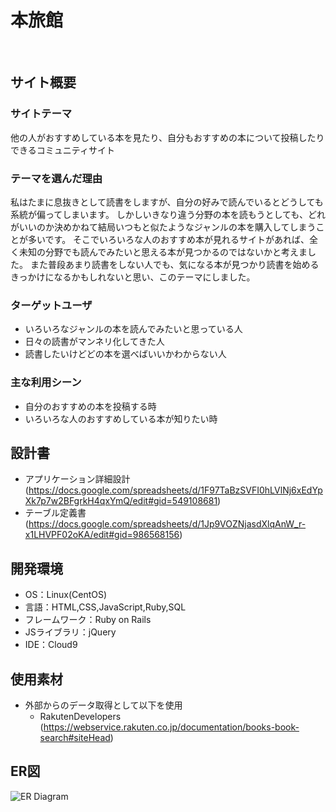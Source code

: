 # 本旅館
​
## サイト概要
### サイトテーマ
他の人がおすすめしている本を見たり、自分もおすすめの本について投稿したりできるコミュニティサイト
​
### テーマを選んだ理由
私はたまに息抜きとして読書をしますが、自分の好みで読んでいるとどうしても系統が偏ってしまいます。
しかしいきなり違う分野の本を読もうとしても、どれがいいのか決めかねて結局いつもと似たようなジャンルの本を購入してしまうことが多いです。
そこでいろいろな人のおすすめ本が見れるサイトがあれば、全く未知の分野でも読んでみたいと思える本が見つかるのではないかと考えました。
また普段あまり読書をしない人でも、気になる本が見つかり読書を始めるきっかけになるかもしれないと思い、このテーマにしました。
​
### ターゲットユーザ
* いろいろなジャンルの本を読んでみたいと思っている人
* 日々の読書がマンネリ化してきた人
* 読書したいけどどの本を選べばいいかわからない人
​
### 主な利用シーン
* 自分のおすすめの本を投稿する時
* いろいろな人のおすすめしている本が知りたい時
​
## 設計書
* アプリケーション詳細設計(https://docs.google.com/spreadsheets/d/1F97TaBzSVFI0hLVlNj6xEdYpXk7p7w2BFgrkH4qxYmQ/edit#gid=549108681)
* テーブル定義書(https://docs.google.com/spreadsheets/d/1Jp9VOZNjasdXlqAnW_r-x1LHVPF02oKA/edit#gid=986568156)
​
## 開発環境
- OS：Linux(CentOS)
- 言語：HTML,CSS,JavaScript,Ruby,SQL
- フレームワーク：Ruby on Rails
- JSライブラリ：jQuery
- IDE：Cloud9
​
## 使用素材
- 外部からのデータ取得として以下を使用
   * RakutenDevelopers (https://webservice.rakuten.co.jp/documentation/books-book-search#siteHead)

## ER図
![ER Diagram](https://github.com/juju8899/honryokan/blob/develop/PF.ER%E5%9B%B3.drawio.svg)